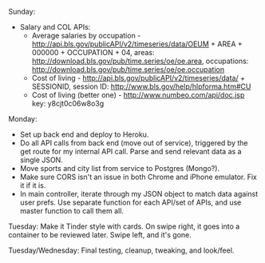 Sunday:
  - Salary and COL APIs:
    - Average salaries by occupation - http://api.bls.gov/publicAPI/v2/timeseries/data/OEUM + AREA + 000000 + OCCUPATION + 04, areas: http://download.bls.gov/pub/time.series/oe/oe.area, occupations: http://download.bls.gov/pub/time.series/oe/oe.occupation
    - Cost of living - http://api.bls.gov/publicAPI/v2/timeseries/data/ + SESSIONID, session ID: http://www.bls.gov/help/hlpforma.htm#CU
    - Cost of living (better one) - http://www.numbeo.com/api/doc.jsp key: y8cjt0c06w8o3g

Monday:
  - Set up back end and deploy to Heroku.
  - Do all API calls from back end (move out of service), triggered by the get route for my internal API call. Parse and send relevant data as a single JSON.
  - Move sports and city list from service to Postgres (Mongo?).
  - Make sure CORS isn't an issue in both Chrome and iPhone emulator. Fix it if it is.
  - In main controller, iterate through my JSON object to match data against user prefs. Use separate function for each API/set of APIs, and use master function to call them all.

Tuesday: Make it Tinder style with cards. On swipe right, it goes into a container to be reviewed later. Swipe left, and it's gone.

Tuesday/Wednesday: Final testing, cleanup, tweaking, and look/feel.
